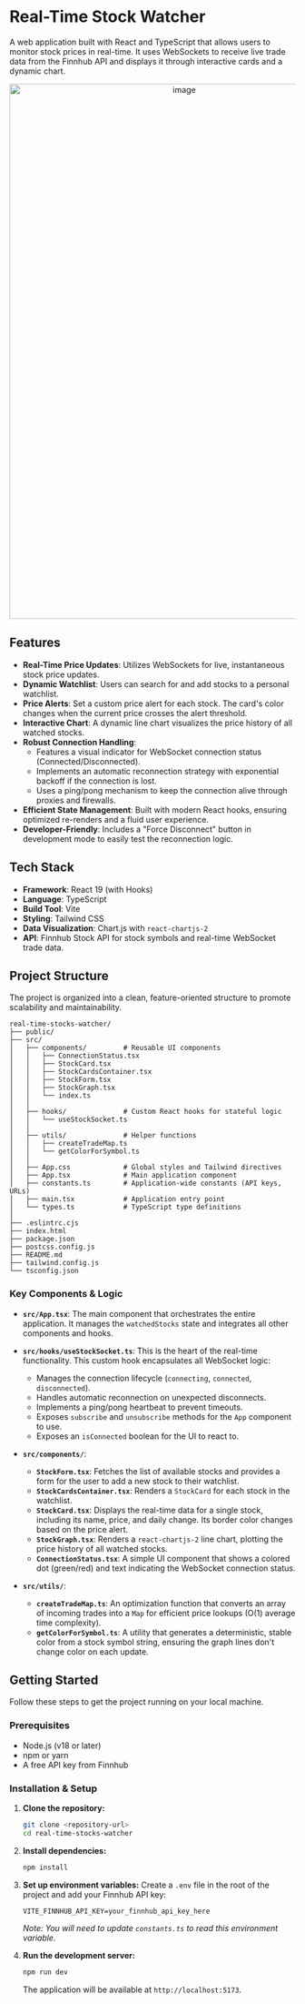 # Real-Time Stock Watcher

A web application built with React and TypeScript that allows users to monitor stock prices in real-time. It uses WebSockets to receive live trade data from the Finnhub API and displays it through interactive cards and a dynamic chart.
<div style="text-align: center;">
<img width="600" height="941" alt="image" src="https://github.com/user-attachments/assets/fb0f6e80-6695-444a-b6fb-e00e206bc97d" />
</div>

## Features

- **Real-Time Price Updates**: Utilizes WebSockets for live, instantaneous stock price updates.
- **Dynamic Watchlist**: Users can search for and add stocks to a personal watchlist.
- **Price Alerts**: Set a custom price alert for each stock. The card's color changes when the current price crosses the alert threshold.
- **Interactive Chart**: A dynamic line chart visualizes the price history of all watched stocks.
- **Robust Connection Handling**:
  - Features a visual indicator for WebSocket connection status (Connected/Disconnected).
  - Implements an automatic reconnection strategy with exponential backoff if the connection is lost.
  - Uses a ping/pong mechanism to keep the connection alive through proxies and firewalls.
- **Efficient State Management**: Built with modern React hooks, ensuring optimized re-renders and a fluid user experience.
- **Developer-Friendly**: Includes a "Force Disconnect" button in development mode to easily test the reconnection logic.

## Tech Stack

- **Framework**: React 19 (with Hooks)
- **Language**: TypeScript
- **Build Tool**: Vite
- **Styling**: Tailwind CSS
- **Data Visualization**: Chart.js with `react-chartjs-2`
- **API**: Finnhub Stock API for stock symbols and real-time WebSocket trade data.

## Project Structure

The project is organized into a clean, feature-oriented structure to promote scalability and maintainability.

```
real-time-stocks-watcher/
├── public/
├── src/
│   ├── components/         # Reusable UI components
│   │   ├── ConnectionStatus.tsx
│   │   ├── StockCard.tsx
│   │   ├── StockCardsContainer.tsx
│   │   ├── StockForm.tsx
│   │   ├── StockGraph.tsx
│   │   └── index.ts
│   │
│   ├── hooks/              # Custom React hooks for stateful logic
│   │   └── useStockSocket.ts
│   │
│   ├── utils/              # Helper functions
│   │   ├── createTradeMap.ts
│   │   └── getColorForSymbol.ts
│   │
│   ├── App.css             # Global styles and Tailwind directives
│   ├── App.tsx             # Main application component
│   ├── constants.ts        # Application-wide constants (API keys, URLs)
│   ├── main.tsx            # Application entry point
│   └── types.ts            # TypeScript type definitions
│
├── .eslintrc.cjs
├── index.html
├── package.json
├── postcss.config.js
├── README.md
├── tailwind.config.js
└── tsconfig.json
```

### Key Components & Logic

- **`src/App.tsx`**: The main component that orchestrates the entire application. It manages the `watchedStocks` state and integrates all other components and hooks.

- **`src/hooks/useStockSocket.ts`**: This is the heart of the real-time functionality. This custom hook encapsulates all WebSocket logic:

  - Manages the connection lifecycle (`connecting`, `connected`, `disconnected`).
  - Handles automatic reconnection on unexpected disconnects.
  - Implements a ping/pong heartbeat to prevent timeouts.
  - Exposes `subscribe` and `unsubscribe` methods for the `App` component to use.
  - Exposes an `isConnected` boolean for the UI to react to.

- **`src/components/`**:

  - **`StockForm.tsx`**: Fetches the list of available stocks and provides a form for the user to add a new stock to their watchlist.
  - **`StockCardsContainer.tsx`**: Renders a `StockCard` for each stock in the watchlist.
  - **`StockCard.tsx`**: Displays the real-time data for a single stock, including its name, price, and daily change. Its border color changes based on the price alert.
  - **`StockGraph.tsx`**: Renders a `react-chartjs-2` line chart, plotting the price history of all watched stocks.
  - **`ConnectionStatus.tsx`**: A simple UI component that shows a colored dot (green/red) and text indicating the WebSocket connection status.

- **`src/utils/`**:
  - **`createTradeMap.ts`**: An optimization function that converts an array of incoming trades into a `Map` for efficient price lookups (O(1) average time complexity).
  - **`getColorForSymbol.ts`**: A utility that generates a deterministic, stable color from a stock symbol string, ensuring the graph lines don't change color on each update.

## Getting Started

Follow these steps to get the project running on your local machine.

### Prerequisites

- Node.js (v18 or later)
- npm or yarn
- A free API key from Finnhub

### Installation & Setup

1.  **Clone the repository:**

    ```sh
    git clone <repository-url>
    cd real-time-stocks-watcher
    ```

2.  **Install dependencies:**

    ```sh
    npm install
    ```

3.  **Set up environment variables:**
    Create a `.env` file in the root of the project and add your Finnhub API key:

    ```
    VITE_FINNHUB_API_KEY=your_finnhub_api_key_here
    ```

    _Note: You will need to update `constants.ts` to read this environment variable._

4.  **Run the development server:**
    ```sh
    npm run dev
    ```
    The application will be available at `http://localhost:5173`.
